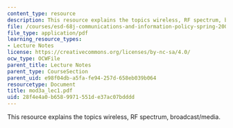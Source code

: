 ```yaml
---
content_type: resource
description: This resource explains the topics wireless, RF spectrum, broadcast/media.
file: /courses/esd-68j-communications-and-information-policy-spring-2006/28f4e4a0b6589971551de37ac07bdddd_mod3a_lec1.pdf
file_type: application/pdf
learning_resource_types:
- Lecture Notes
license: https://creativecommons.org/licenses/by-nc-sa/4.0/
ocw_type: OCWFile
parent_title: Lecture Notes
parent_type: CourseSection
parent_uid: e98f04db-a5fa-fe94-257d-658eb039b064
resourcetype: Document
title: mod3a_lec1.pdf
uid: 28f4e4a0-b658-9971-551d-e37ac07bdddd
---
```

This resource explains the topics wireless, RF spectrum, broadcast/media.